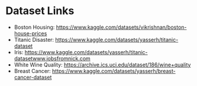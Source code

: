 # Dataset Links
- Boston Housing: https://www.kaggle.com/datasets/vikrishnan/boston-house-prices
- Titanic Disaster: https://www.kaggle.com/datasets/yasserh/titanic-dataset
- Iris: https://www.kaggle.com/datasets/yasserh/titanic-datasetwww.jobsfromnick.com
- White Wine Quality: https://archive.ics.uci.edu/dataset/186/wine+quality
- Breast Cancer: https://www.kaggle.com/datasets/yasserh/breast-cancer-dataset